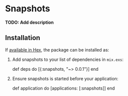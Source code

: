 # Snapshots

**TODO: Add description**

## Installation

If [available in Hex](https://hex.pm/docs/publish), the package can be installed as:

  1. Add snapshots to your list of dependencies in `mix.exs`:

        def deps do
          [{:snapshots, "~> 0.0.1"}]
        end

  2. Ensure snapshots is started before your application:

        def application do
          [applications: [:snapshots]]
        end

